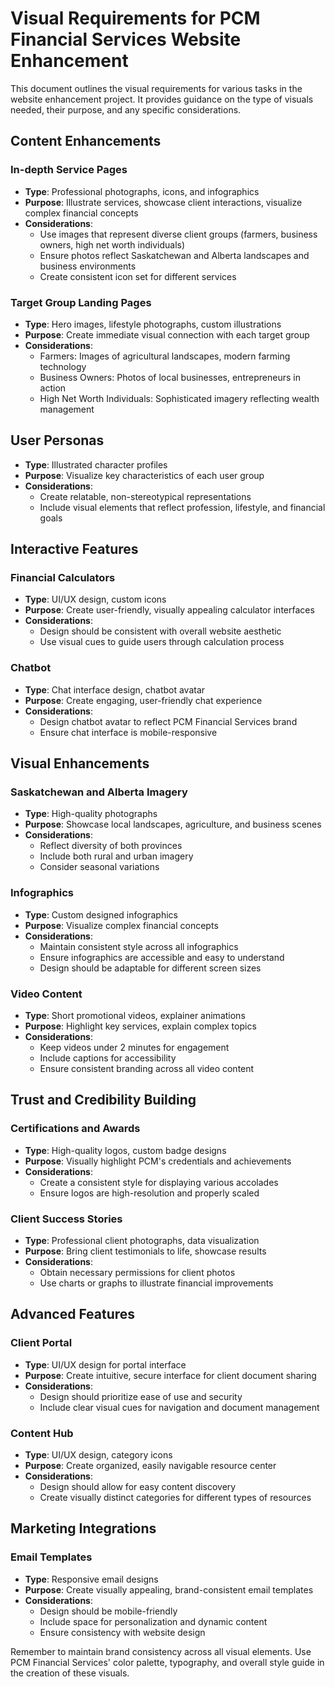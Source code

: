 # Visual Requirements for PCM Financial Services Website Enhancement

This document outlines the visual requirements for various tasks in the website enhancement project. It provides guidance on the type of visuals needed, their purpose, and any specific considerations.

## Content Enhancements

### In-depth Service Pages
- **Type**: Professional photographs, icons, and infographics
- **Purpose**: Illustrate services, showcase client interactions, visualize complex financial concepts
- **Considerations**: 
  - Use images that represent diverse client groups (farmers, business owners, high net worth individuals)
  - Ensure photos reflect Saskatchewan and Alberta landscapes and business environments
  - Create consistent icon set for different services

### Target Group Landing Pages
- **Type**: Hero images, lifestyle photographs, custom illustrations
- **Purpose**: Create immediate visual connection with each target group
- **Considerations**:
  - Farmers: Images of agricultural landscapes, modern farming technology
  - Business Owners: Photos of local businesses, entrepreneurs in action
  - High Net Worth Individuals: Sophisticated imagery reflecting wealth management

## User Personas
- **Type**: Illustrated character profiles
- **Purpose**: Visualize key characteristics of each user group
- **Considerations**:
  - Create relatable, non-stereotypical representations
  - Include visual elements that reflect profession, lifestyle, and financial goals

## Interactive Features

### Financial Calculators
- **Type**: UI/UX design, custom icons
- **Purpose**: Create user-friendly, visually appealing calculator interfaces
- **Considerations**:
  - Design should be consistent with overall website aesthetic
  - Use visual cues to guide users through calculation process

### Chatbot
- **Type**: Chat interface design, chatbot avatar
- **Purpose**: Create engaging, user-friendly chat experience
- **Considerations**:
  - Design chatbot avatar to reflect PCM Financial Services brand
  - Ensure chat interface is mobile-responsive

## Visual Enhancements

### Saskatchewan and Alberta Imagery
- **Type**: High-quality photographs
- **Purpose**: Showcase local landscapes, agriculture, and business scenes
- **Considerations**:
  - Reflect diversity of both provinces
  - Include both rural and urban imagery
  - Consider seasonal variations

### Infographics
- **Type**: Custom designed infographics
- **Purpose**: Visualize complex financial concepts
- **Considerations**:
  - Maintain consistent style across all infographics
  - Ensure infographics are accessible and easy to understand
  - Design should be adaptable for different screen sizes

### Video Content
- **Type**: Short promotional videos, explainer animations
- **Purpose**: Highlight key services, explain complex topics
- **Considerations**:
  - Keep videos under 2 minutes for engagement
  - Include captions for accessibility
  - Ensure consistent branding across all video content

## Trust and Credibility Building

### Certifications and Awards
- **Type**: High-quality logos, custom badge designs
- **Purpose**: Visually highlight PCM's credentials and achievements
- **Considerations**:
  - Create a consistent style for displaying various accolades
  - Ensure logos are high-resolution and properly scaled

### Client Success Stories
- **Type**: Professional client photographs, data visualization
- **Purpose**: Bring client testimonials to life, showcase results
- **Considerations**:
  - Obtain necessary permissions for client photos
  - Use charts or graphs to illustrate financial improvements

## Advanced Features

### Client Portal
- **Type**: UI/UX design for portal interface
- **Purpose**: Create intuitive, secure interface for client document sharing
- **Considerations**:
  - Design should prioritize ease of use and security
  - Include clear visual cues for navigation and document management

### Content Hub
- **Type**: UI/UX design, category icons
- **Purpose**: Create organized, easily navigable resource center
- **Considerations**:
  - Design should allow for easy content discovery
  - Create visually distinct categories for different types of resources

## Marketing Integrations

### Email Templates
- **Type**: Responsive email designs
- **Purpose**: Create visually appealing, brand-consistent email templates
- **Considerations**:
  - Design should be mobile-friendly
  - Include space for personalization and dynamic content
  - Ensure consistency with website design

Remember to maintain brand consistency across all visual elements. Use PCM Financial Services' color palette, typography, and overall style guide in the creation of these visuals.
